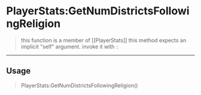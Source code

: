 # PlayerStats:GetNumDistrictsFollowingReligion
> this function is a member of [[PlayerStats]]
> this method expects an implicit "self" argument. invoke it with `:`
-----
## Usage
> PlayerStats:GetNumDistrictsFollowingReligion()
